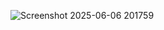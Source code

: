 
![Screenshot 2025-06-06 201759](https://github.com/user-attachments/assets/4d91e65a-d6d5-43ae-9827-d10943234b6b)
